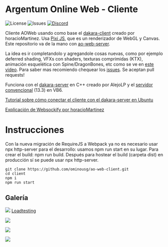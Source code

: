 # Argentum Online Web - Cliente

![License](https://img.shields.io/github/license/ominousg/ao-web-client.svg) ![Issues](https://img.shields.io/github/issues/ominousg/ao-web-client.svg) [![Discord](https://badgen.net/badge/icon/discord?icon=discord&label)](https://discord.gg/)

Cliente AOWeb usando como base el [dakara-client](https://github.com/horacioMartinez/dakara-client) creado por horacioMartinez. Usa [Pixi JS](https://github.com/pixijs/pixijs), que es un renderizador de WebGL y Canvas. Este repositorio va de la mano con [ao-web-server](https://github.com/ominousg/ao-web-server).

La idea es ir completandolo y agregandole cosas nuevas, como por ejemplo deferred shading, VFXs con shaders, texturas comprimidas (KTX), animación esquelética con Spine/DragonBones, etc como se ve en [este video](https://www.youtube.com/watch?v=LJuugcE5viE). Para saber mas recomiendo chequear los [issues](https://github.com/ominousg/ao-web-client/issues). Se aceptan pull requests!

Funciona con el [dakara-server](https://github.com/DakaraOnline/dakara-server) en C++ creado por AlejoLP y el [servidor convencional](https://www.gs-zone.org/temas/cliente-y-servidor-v0-13-3.86279/) (13.3) en VB6.

[Tutorial sobre cómo conectar el cliente con el dakara-server en Ubuntu](https://www.youtube.com/watch?v=Xm2XIWiqPvs)

[Explicación de Websockify por horacioMartinez](https://github.com/horacioMartinez/dakara-client/wiki/Hostear-servidor-propio)

# Instrucciones

Con la nueva migración de RequireJS a Webpack ya no es necesario usar npx http-server para el desarrollo: usamos npm run start en su lugar. Para crear el build: npm run build. Después para hostear el build (carpeta dist) en producción sí se puede usar npx http-server.

```
git clone https://github.com/ominousg/ao-web-client.git
cd client
npm i
npm run start
```

## Galería

![](https://i.imgur.com/BIpoHvE.png)
[Loadtesting](https://www.youtube.com/watch?v=D8p-pyC8EhM)

![](https://i.imgur.com/3g2XaXN.png)

![](https://i.imgur.com/QmUsBxX.png)

![](https://i.imgur.com/5FXT8ez.png)
